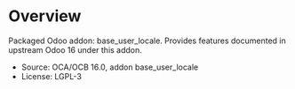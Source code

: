 # Overview

Packaged Odoo addon: base_user_locale. Provides features documented in upstream Odoo 16 under this addon.

- Source: OCA/OCB 16.0, addon base_user_locale
- License: LGPL-3
